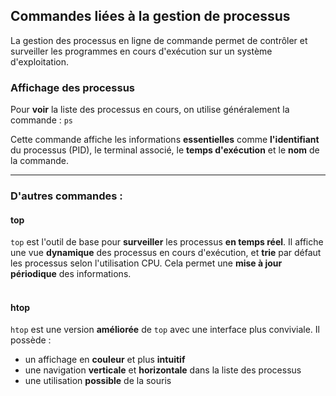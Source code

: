 ## Commandes liées à la gestion de processus

La gestion des processus en ligne de commande permet de contrôler et surveiller les programmes en cours d'exécution sur un système d'exploitation.


### Affichage des processus

Pour **voir** la liste des processus en cours, on utilise généralement la commande : `ps`

Cette commande affiche les informations **essentielles** comme **l'identifiant** du processus (PID), le terminal associé, le **temps d'exécution** et le **nom** de la commande.


---


### D'autres commandes :

#### top 

`top` est l'outil de base pour **surveiller** les processus **en temps réel**.
Il affiche une vue **dynamique** des processus en cours d'exécution, et **trie** par défaut les processus selon l'utilisation CPU.
Cela permet une **mise à jour périodique** des informations.  
<br>

#### htop

`htop` est une version **améliorée** de `top` avec une interface plus conviviale.
Il possède :
- un affichage en **couleur** et plus **intuitif**
- une navigation **verticale** et **horizontale** dans la liste des processus
- une utilisation **possible** de la souris
